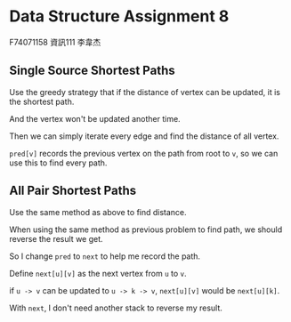 # Data Structure Assignment 8

F74071158
資訊111
李韋杰

## Single Source Shortest Paths

Use the greedy strategy that if the distance of vertex can be updated, it is the shortest path.

And the vertex won't be updated another time.

Then we can simply iterate every edge and find the distance of all vertex.

`pred[v]` records the previous vertex on the path from root to `v`, so we can use this to find every path.

## All Pair Shortest Paths

Use the same method as above to find distance.

When using the same method as previous problem to find path, we should reverse the result we get.

So I change `pred` to `next` to help me record the path.

Define `next[u][v]` as the next vertex from `u` to `v`.

if `u -> v` can be updated to `u -> k -> v`, `next[u][v]` would be `next[u][k]`.

With `next`, I don't need another stack to reverse my result.
